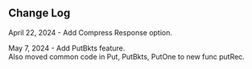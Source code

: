 ## Change Log

April 22, 2024 - Add Compress Response option. 

May 7, 2024 - Add PutBkts feature.  
    Also moved common code in Put, PutBkts, PutOne to new func putRec.
